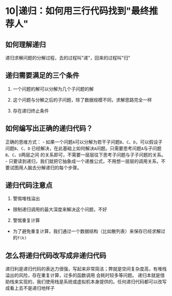 # 10|递归：如何用三行代码找到"最终推荐人"

## 如何理解递归
递归求解问题的分解过程，去的过程叫"递"，回来的过程叫"归"
    
## 递归需要满足的三个条件
1. 一个问题的解可以分解为几个子问题的解

2. 这个问题与分解之后的子问题，除了数据规模不同，求解思路完全一样

3. 存在递归终止条件

## 如何编写出正确的递归代码？
正确的思维方式：
    - 如果一个问题`A`可以分解为若干子问题`B`、`C`、`D`，可以假设子问题`B`、`C`、`D`
    已经解决，在此基础上如何解决`A`问题。只需要思考问题`A`与子问题`B`、`C`、`D`两层之间
    的关系即可，不需要一层层往下思考子问题与子子问题的关系。
    - 只要读到递归，我们就把它抽象成一个递推公式，不用想一层层的调用关系，不要试图用人脑去分解递归的每个步骤。

## 递归代码注意点
1. 警惕堆栈溢出
- 限制递归调用的最大深度来解决这个问题，不好
2. 警惕重复计算
- 为了避免重复计算，我们通过一个数据结构（比如散列表）来保存已经求解过的`f(k)`

## 怎么将递归代码改写成非递归代码
递归利是递归代码的表达力很强，写起来非常简洁；弊就是空间复杂度高，有堆栈溢出的风险，存在重复计算，过多的函数调用
会耗时较多等问题。
递归本就是借助栈来实现的，我们使用栈是系统或虚拟机本身提供的。任何递归代码都可以改写成看上去不是递归地样子

